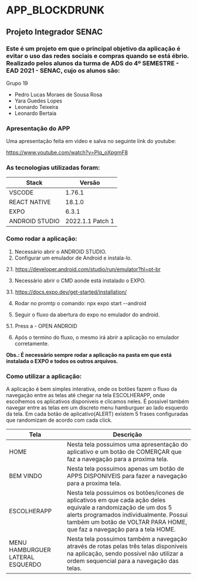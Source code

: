 # APP_BLOCKDRUNK
 ## Projeto Integrador SENAC

 ### Este é um projeto em que o principal objetivo da aplicação é evitar o uso das redes sociais e compras quando se está ébrio. Realizado pelos alunos da turma de ADS do 4º SEMESTRE - EAD 2021 - SENAC, cujo os alunos são: 
 Grupo 19
 * Pedro Lucas Moraes de Sousa Rosa
 * Yara Guedes Lopes
 * Leonardo Teixeira 
 * Leonardo Bertaia

### Apresentação do APP

Uma apresentação feita em video e salva no seguinte link do youtube:

https://www.youtube.com/watch?v=PIq_oXpgmF8

### As tecnologias utilizadas foram: 
Stack   | Versão
--------- | ------
VSCODE | 1.76.1
REACT NATIVE | 18.1.0
EXPO | 6.3.1
ANDROID STUDIO | 2022.1.1 Patch 1

### Como rodar a aplicação:

1. Necessário abrir o ANDROID STUDIO. 
2. Configurar um emulador de Android e instala-lo. 

2.1. https://developer.android.com/studio/run/emulator?hl=pt-br

3. Necessário abrir o CMD aonde está instalado o EXPO.

3.1. https://docs.expo.dev/get-started/installation/

4. Rodar no promtp o comando: npx expo start --android

5. Seguir o fluxo da abertura do expo no emulador do android. 

5.1. Press a - OPEN ANDROID

6. Após o termino do fluxo, o mesmo irá abrir a aplicação no emulador corretamente.


**Obs.: É necessário sempre rodar a aplicação na pasta em que está instalada o EXPO e todos os outros arquivos.**

### Como utilizar a aplicação:
A aplicação é bem simples interativa, onde os botões fazem o fluxo da navegação entre as telas até chegar na tela ESCOLHERAPP, onde escolhemos os aplicativos disponiveis e clicamos neles. É possivel também navegar entre as telas em um discreto menu hamburguer ao lado esquerdo da tela. Em cada botão de aplicativo(ALERT) existem 5 frases configuradas que randomizam de acordo com cada click. 

Tela  | Descrição
--------- | ------
HOME | Nesta tela possuimos uma apresentação do aplicativo e um botão de COMERÇAR que faz a navegação para a proxima tela.  
BEM VINDO | Nesta tela possuimos apenas um botão de APPS DISPONIVEIS para fazer a navegação para a proxima tela. 
ESCOLHERAPP | Nesta tela possuimos os botões/icones de aplicativos em que cada ação deles equivale a randomização de um dos 5 alerts programados individualmente. Possui também um botão de VOLTAR PARA HOME, que faz a navegação para a tela HOME. 
MENU HAMBURGUER LATERAL ESQUERDO | Nesta tela possuimos também a navegação através de rotas pelas três telas disponiveis na aplicação, sendo possivel não utilizar a ordem sequencial para a navegação das telas.  
